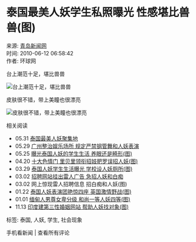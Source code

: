 # 泰国最美人妖学生私照曝光 性感堪比兽兽(图)

来源: [青岛新闻网](../../../../)  
时间: 2010-06-12 06:58:42  
作者: 环球网

台上潮范十足，堪比兽兽

![台上潮范十足，堪比兽兽](../../../images/attachement/jpg/site1/20100615/001644c714b60d80f8680d.jpg)

皮肤很不错，带上美瞳也很漂亮

![皮肤很不错，带上美瞳也很漂亮](../../../images/attachement/jpg/site1/20100615/001644c714b60d80f86c0e.jpg)

相关阅读

- 05.31 [泰国最美人妖聚集地](http://travel.qingdaonews.com/gb/content/2010-05/31/content_8391716.htm)
- 05.29 [广州整治娱乐场所 规定严禁钢管舞和人妖表演](../../2010-05/29/content_8390442.htm)
- 05.25 [曝光泰国人妖的学生生活 养眼还是畸形(图)](http://travel.qingdaonews.com/gb/content/2010-05/25/content_8386885.htm)
- 04.20 [十大色情门 里贝里领衔招妓肥罗误招人妖(图)](../../2010-04/20/content_8354851.htm)
- 03.29 [泰国人妖学生生活曝光 学校设人妖厕所(图)](../../2010-03/29/content_8333407.htm)
- 03.02 [招聘网站挂出雷人广告 急招人妖和白痴](../../2010-03/02/content_8306250.htm)
- 03.02 网上惊现雷人招聘信息 招白痴和人妖(图)
- 01.22 [泰国人妖表演团艳惊四座 英国激情野战(图)](../../2010-01/22/content_8271710.htm)
- 01.01 [缅甸人男尊女卑分级 和尚一等人妖四等(图)](../../2010-01/01/content_8252377.htm)
- 11.13 [印度建第三性婚姻网站 帮助人妖找对象(图)](../../2009-11/13/content_8202463.htm)

标签: 泰国, 人妖, 学生, 社会现象

手机看新闻 | 查看所有评论

